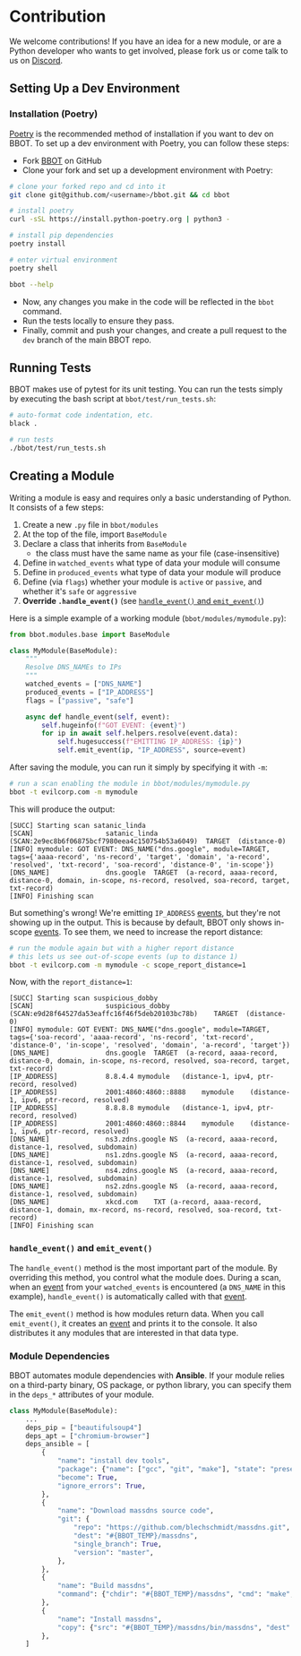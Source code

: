 # Contribution

We welcome contributions! If you have an idea for a new module, or are a Python developer who wants to get involved, please fork us or come talk to us on [Discord](https://discord.com/invite/PZqkgxu5SA).

## Setting Up a Dev Environment

### Installation (Poetry)

[Poetry](https://python-poetry.org/) is the recommended method of installation if you want to dev on BBOT. To set up a dev environment with Poetry, you can follow these steps:

- Fork [BBOT](https://github.com/blacklanternsecurity/bbot) on GitHub
- Clone your fork and set up a development environment with Poetry:

```bash
# clone your forked repo and cd into it
git clone git@github.com/<username>/bbot.git && cd bbot

# install poetry
curl -sSL https://install.python-poetry.org | python3 -

# install pip dependencies
poetry install

# enter virtual environment
poetry shell

bbot --help
```

- Now, any changes you make in the code will be reflected in the `bbot` command.
- Run the tests locally to ensure they pass.
- Finally, commit and push your changes, and create a pull request to the `dev` branch of the main BBOT repo.

## Running Tests

BBOT makes use of pytest for its unit testing. You can run the tests simply by executing the bash script at `bbot/test/run_tests.sh`:

```bash
# auto-format code indentation, etc.
black .

# run tests
./bbot/test/run_tests.sh
```

## Creating a Module

Writing a module is easy and requires only a basic understanding of Python. It consists of a few steps:

1. Create a new `.py` file in `bbot/modules`
1. At the top of the file, import `BaseModule`
1. Declare a class that inherits from `BaseModule`
   - the class must have the same name as your file (case-insensitive)
1. Define in `watched_events` what type of data your module will consume
1. Define in `produced_events` what type of data your module will produce
1. Define (via `flags`) whether your module is `active` or `passive`, and whether it's `safe` or `aggressive`
1. **Override `.handle_event()`** (see [`handle_event()` and `emit_event()`](#handle_event-and-emit_event))

Here is a simple example of a working module (`bbot/modules/mymodule.py`):

```python
from bbot.modules.base import BaseModule

class MyModule(BaseModule):
    """
    Resolve DNS_NAMEs to IPs
    """
    watched_events = ["DNS_NAME"]
    produced_events = ["IP_ADDRESS"]
    flags = ["passive", "safe"]

    async def handle_event(self, event):
        self.hugeinfo(f"GOT EVENT: {event}")
        for ip in await self.helpers.resolve(event.data):
            self.hugesuccess(f"EMITTING IP_ADDRESS: {ip}")
            self.emit_event(ip, "IP_ADDRESS", source=event)
```

After saving the module, you can run it simply by specifying it with `-m`:

```bash
# run a scan enabling the module in bbot/modules/mymodule.py
bbot -t evilcorp.com -m mymodule
```

This will produce the output:

```text
[SUCC] Starting scan satanic_linda
[SCAN]                  satanic_linda (SCAN:2e9ec8b6f06875bcf7980eea4c150754b53a6049)  TARGET  (distance-0)
[INFO] mymodule: GOT EVENT: DNS_NAME("dns.google", module=TARGET, tags={'aaaa-record', 'ns-record', 'target', 'domain', 'a-record', 'resolved', 'txt-record', 'soa-record', 'distance-0', 'in-scope'})
[DNS_NAME]              dns.google  TARGET  (a-record, aaaa-record, distance-0, domain, in-scope, ns-record, resolved, soa-record, target, txt-record)
[INFO] Finishing scan
```

But something's wrong! We're emitting `IP_ADDRESS` [events](./scanning/events), but they're not showing up in the output. This is because by default, BBOT only shows in-scope [events](./scanning/events). To see them, we need to increase the report distance:

```bash
# run the module again but with a higher report distance
# this lets us see out-of-scope events (up to distance 1)
bbot -t evilcorp.com -m mymodule -c scope_report_distance=1
```

Now, with the `report_distance=1`:

```text
[SUCC] Starting scan suspicious_dobby
[SCAN]                  suspicious_dobby (SCAN:e9d28f64527da53eaffc16f46f5deb20103bc78b)    TARGET  (distance-0)
[INFO] mymodule: GOT EVENT: DNS_NAME("dns.google", module=TARGET, tags={'soa-record', 'aaaa-record', 'ns-record', 'txt-record', 'distance-0', 'in-scope', 'resolved', 'domain', 'a-record', 'target'})
[DNS_NAME]              dns.google  TARGET  (a-record, aaaa-record, distance-0, domain, in-scope, ns-record, resolved, soa-record, target, txt-record)
[IP_ADDRESS]            8.8.4.4 mymodule   (distance-1, ipv4, ptr-record, resolved)
[IP_ADDRESS]            2001:4860:4860::8888    mymodule    (distance-1, ipv6, ptr-record, resolved)
[IP_ADDRESS]            8.8.8.8 mymodule   (distance-1, ipv4, ptr-record, resolved)
[IP_ADDRESS]            2001:4860:4860::8844    mymodule    (distance-1, ipv6, ptr-record, resolved)
[DNS_NAME]              ns3.zdns.google NS  (a-record, aaaa-record, distance-1, resolved, subdomain)
[DNS_NAME]              ns1.zdns.google NS  (a-record, aaaa-record, distance-1, resolved, subdomain)
[DNS_NAME]              ns4.zdns.google NS  (a-record, aaaa-record, distance-1, resolved, subdomain)
[DNS_NAME]              ns2.zdns.google NS  (a-record, aaaa-record, distance-1, resolved, subdomain)
[DNS_NAME]              xkcd.com    TXT (a-record, aaaa-record, distance-1, domain, mx-record, ns-record, resolved, soa-record, txt-record)
[INFO] Finishing scan
```

### `handle_event()` and `emit_event()`

The `handle_event()` method is the most important part of the module. By overriding this method, you control what the module does. During a scan, when an [event](./scanning/events) from your `watched_events` is encountered (a `DNS_NAME` in this example), `handle_event()` is automatically called with that [event](./scanning/events).

The `emit_event()` method is how modules return data. When you call `emit_event()`, it creates an [event](./scanning/events) and prints it to the console. It also distributes it any modules that are interested in that data type.

### Module Dependencies

BBOT automates module dependencies with **Ansible**. If your module relies on a third-party binary, OS package, or python library, you can specify them in the `deps_*` attributes of your module.

```python
class MyModule(BaseModule):
    ...
    deps_pip = ["beautifulsoup4"]
    deps_apt = ["chromium-browser"]
    deps_ansible = [
        {
            "name": "install dev tools",
            "package": {"name": ["gcc", "git", "make"], "state": "present"},
            "become": True,
            "ignore_errors": True,
        },
        {
            "name": "Download massdns source code",
            "git": {
                "repo": "https://github.com/blechschmidt/massdns.git",
                "dest": "#{BBOT_TEMP}/massdns",
                "single_branch": True,
                "version": "master",
            },
        },
        {
            "name": "Build massdns",
            "command": {"chdir": "#{BBOT_TEMP}/massdns", "cmd": "make", "creates": "#{BBOT_TEMP}/massdns/bin/massdns"},
        },
        {
            "name": "Install massdns",
            "copy": {"src": "#{BBOT_TEMP}/massdns/bin/massdns", "dest": "#{BBOT_TOOLS}/", "mode": "u+x,g+x,o+x"},
        },
    ]
```
